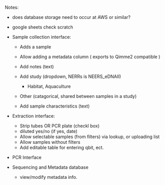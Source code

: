 Notes:

- does database storage need to occur at AWS or similar?
- google sheets check scratch


- Sample collection interface:
    - Adds a sample
    - Allow adding a metadata column ( exports to Qimme2 compatible )
    - Add notes (text)

    - Add study (dropdown, NERRs is NEERS_eDNAII)
        - Habitat, Aquaculture
    - Other (catagorical, shared between samples in a study)
    - Add sample characteristics (text)
    
- Extraction interface:
    - Strip tubes OR PCR plate (checkl box)
    - diluted yes/no (if yes, date)
    - Allow selectable samples (from filters) via lookup, or uploading list
    - Allow samples without filters
    - Add editable table for entering qbit, ect.
- PCR Interface 

- Sequencing and Metadata database 
    - view/modify metadata info.  